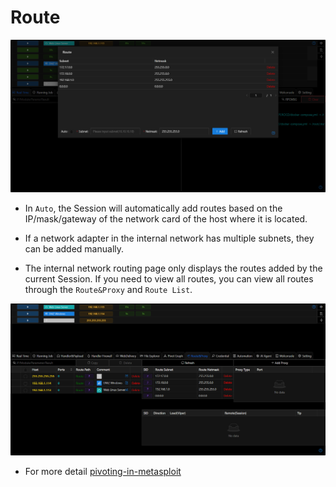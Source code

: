 # Route

![img.png](webp/route/img.png)

+ In `Auto`, the Session will automatically add routes based on the IP/mask/gateway of the network card of the host where it is located.

+ If a network adapter in the internal network has multiple subnets, they can be added manually.

+ The internal network routing page only displays the routes added by the current Session. If you need to view all routes, you can view all routes through the `Route&Proxy` and `Route List`.

![img_1.png](webp/route/img_1.png)

+ For more detail [pivoting-in-metasploit](https://docs.metasploit.com/docs/using-metasploit/intermediate/pivoting-in-metasploit.html)
